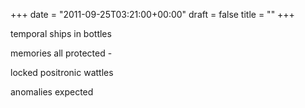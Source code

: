+++
date = "2011-09-25T03:21:00+00:00"
draft = false
title = ""
+++
<p>temporal ships in bottles</p>&#13;
<p>memories all protected -</p>&#13;
<p>locked positronic wattles</p>&#13;
<p>anomalies expected</p> 

